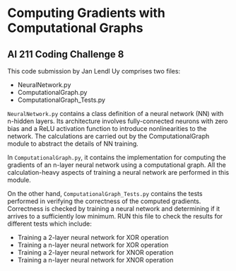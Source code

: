 # Computing Gradients with Computational Graphs
## AI 211 Coding Challenge 8

This code submission by Jan Lendl Uy comprises two files:

- NeuralNetwork.py
- ComputationalGraph.py
- ComputationalGraph_Tests.py

`NeuralNetwork.py` contains a class definition of a neural network (NN) with n-hidden layers. Its architecture involves fully-connected neurons with zero bias and a ReLU activation function to introduce nonlinearities to the network. The calculations are carried out by the ComputationalGraph module to abstract the details of NN training.

In `ComputationalGraph.py`, it contains the implementation for computing the gradients of an n-layer neural network using a computational graph. All the calculation-heavy aspects of training a neural network are performed in this module.

On the other hand, `ComputationalGraph_Tests.py` contains the tests performed in verifying the correctness of the computed gradients. Correctness is checked by training a neural network and determining if it arrives to a sufficiently low minimum. RUN this file to check the results for different tests which include:

- Training a 2-layer neural network for XOR operation 
- Training a n-layer neural network for XOR operation
- Training a 2-layer neural network for XNOR operation
- Training a n-layer neural network for XNOR operation